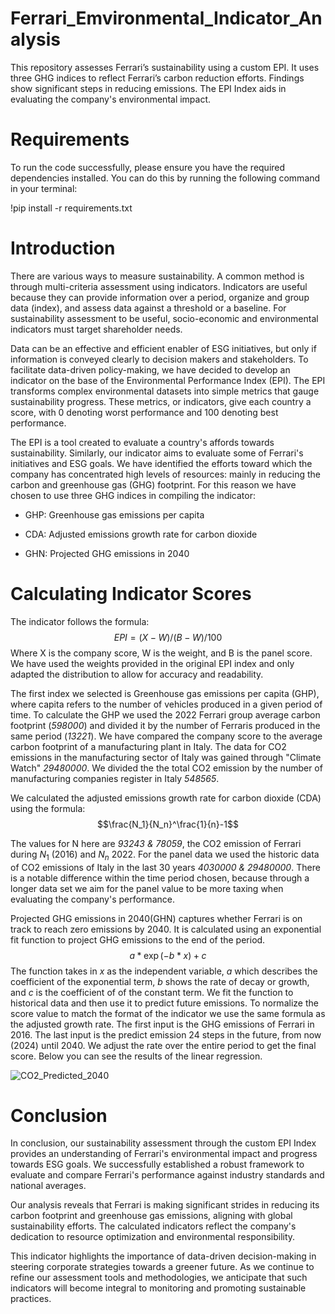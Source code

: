 # Ferrari_Emvironmental_Indicator_Analysis
This repository assesses Ferrari’s sustainability using a custom EPI. It uses three GHG indices to reflect Ferrari’s carbon reduction efforts. Findings show significant steps in reducing emissions. The EPI Index aids in evaluating the company's environmental impact.

# Requirements

To run the code successfully, please ensure you have the required dependencies installed. You can do this by running the following command in your terminal:

!pip install -r requirements.txt

# Introduction

There are various ways to measure sustainability. A common method is
through multi-criteria assessment using indicators. Indicators are
useful because they can provide information over a period, organize and
group data (index), and assess data against a threshold or a baseline.
For sustainability assessment to be useful, socio-economic and
environmental indicators must target shareholder needs.

Data can be an effective and efficient enabler of ESG initiatives, but
only if information is conveyed clearly to decision makers and
stakeholders. To facilitate data-driven policy-making, we have decided
to develop an indicator on the base of the Environmental Performance
Index (EPI). The EPI transforms complex environmental datasets into
simple metrics that gauge sustainability progress. These metrics, or
indicators, give each country a score, with 0 denoting worst performance
and 100 denoting best performance.

The EPI is a tool created to evaluate a country's affords towards
sustainability. Similarly, our indicator aims to evaluate some of
Ferrari's initiatives and ESG goals. We have identified the efforts
toward which the company has concentrated high levels of resources:
mainly in reducing the carbon and greenhouse gas (GHG) footprint. For
this reason we have chosen to use three GHG indices in compiling the
indicator:

-   GHP: Greenhouse gas emissions per capita

-   CDA: Adjusted emissions growth rate for carbon dioxide

-   GHN: Projected GHG emissions in 2040

# Calculating Indicator Scores

The indicator follows the formula: $$EPI = (X - W) / (B - W) / 100$$
Where X is the company score, W is the weight, and B is the panel score.
We have used the weights provided in the original EPI index and only
adapted the distribution to allow for accuracy and readability.

The first index we selected is Greenhouse gas emissions per capita
(GHP), where capita refers to the number of vehicles produced in a given
period of time. To calculate the GHP we used the 2022 Ferrari group
average carbon footprint (*598000*) and divided it by the number of
Ferraris produced in the same period (*13221*). We have compared the
company score to the average carbon footprint of a manufacturing plant
in Italy. The data for CO2 emissions in the manufacturing sector of
Italy was gained through \"Climate Watch\" *29480000*. We divided the
the total CO2 emission by the number of manufacturing companies register
in Italy *548565*.

We calculated the adjusted emissions growth rate for carbon dioxide
(CDA) using the formula: $$\frac{N_1}{N_n}^\frac{1}{n}-1$$

The values for N here are *93243 & 78059*, the CO2 emission of Ferrari
during $N_1$ (2016) and $N_n$ 2022. For the panel data we used the
historic data of CO2 emissions of Italy in the last 30 years *4030000 &
29480000*. There is a notable difference within the time period chosen,
because through a longer data set we aim for the panel value to be more
taxing when evaluating the company's performance.

Projected GHG emissions in 2040(GHN) captures whether Ferrari is on
track to reach zero emissions by 2040. It is calculated using an
exponential fit function to project GHG emissions to the end of the
period. $$a * \exp{(-b * x)} + c$$ The function takes in *x* as the
independent variable, *a* which describes the coefficient of the
exponential term, *b* shows the rate of decay or growth, and *c* is the
coefficient of of the constant term. We fit the function to historical
data and then use it to predict future emissions. To normalize the score
value to match the format of the indicator we use the same formula as
the adjusted growth rate. The first input is the GHG emissions of
Ferrari in 2016. The last input is the predict emission 24 steps in the
future, from now (2024) until 2040. We adjust the rate over the entire
period to get the final score. Below you can see the results of the
linear regression.

![CO2_Predicted_2040](https://github.com/NikolaKirilov/Ferrari_Emvironmental_Indicator_Analysis/assets/96425721/cec327d9-9d92-41e3-9c1c-b85810efea3b)


# Conclusion

In conclusion, our sustainability assessment through the custom EPI
Index provides an understanding of Ferrari's environmental impact and
progress towards ESG goals. We successfully established a robust
framework to evaluate and compare Ferrari's performance against industry
standards and national averages.

Our analysis reveals that Ferrari is making significant strides in
reducing its carbon footprint and greenhouse gas emissions, aligning
with global sustainability efforts. The calculated indicators reflect
the company's dedication to resource optimization and environmental
responsibility.

This indicator highlights the importance of data-driven decision-making
in steering corporate strategies towards a greener future. As we
continue to refine our assessment tools and methodologies, we anticipate
that such indicators will become integral to monitoring and promoting
sustainable practices.
